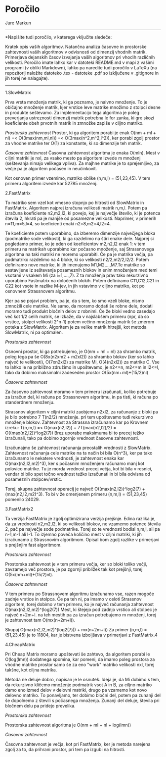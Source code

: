 # Poročilo

Jure Markun

********************************************
*Napišite tudi poročilo, v katerega vključite sledeče:

Kratek opis vaših algoritmov.
Natančna analiza časovne in prostorske zahtevnosti vaših algoritmov v odvisnosti od dimenzij vhodnih matrik.
Primerjava dejanskih časov izvajanja vaših algoritmov pri vhodih različnih velikosti.
Poročilo imate lahko kar v datoteki README.md v mapi z vašimi programi (v obliki Markdown), lahko pa naredite tudi poročilo v LaTeXu (na repozitorij naložite datoteko .tex - datoteke .pdf so izključene v .gitignore in jih torej ne nalagajte).
*******************************************

1.SlowMatrix

Prva vrsta množenja matrik, ki ga poznamo, je naivno množenje. To je običajno množenje matrik, kjer vrstice leve matrike množimo z stolpci desne in produkte seštevamo. Za implementacijo tega algoritma je poleg preverjanja ustreznosti dimenzij matrik potrebna le for zanka, ki gre skozi koeficiente obeh prvotnih matrik in zmnožke zapiše v ciljno matriko.

*Prostorska zahtevnost* 
Prostor, ki ga algoritem porabi je enak O(nm + ml + nl) =< O(3max(nm,ml,nl)) =< O(3max(n^2,m^2,l^2)), ker porabi zgolj prostor za vhodne matrike ter O(1) za konstante, ki so dimenzije teh matrik. 

*Časovna zahtevnost*
Časovna zahtevnost algoritma je enaka O(mln). Mest v ciljni matriki je nxl, za vsako mesto pa algoritem izvede m množenj (seštevanja nimajo velikega vpliva). Za majhne matrike je to sprejemljivo, za večje pa je algoritem počasen in neučinkovit.

Kot osnoven primer vzemimo, matriko oblike (n,m,l) = (51,23,45). V tem primeru algoritem izvede kar 52785 množenj.

2.FastMatrix

To matriko sem vzel kot vmesno stopnjo po hitrosti od SlowMatrix in FastMatrix. Algoritem najprej izračuna velikosti matrik n,m,l. Potem pa izračuna koeficiente n2,m2,l2, ki povejo, kaj je največje število, ki je potenca števila 2, hkrati pa je manjše od posamezne velikosti. Naprimer, v primerih n=11,m=5,l=4, so koeficienti enaki n2=8,m2=4,l2=4. 

Te koeficiente potem uporabimo, da izberemo dimenzije največjega bloka (podmatrike sode velikosti), ki ga razdelimo na štiri enake dele.
Najprej si pogledamo primer, ko je eden od koeficientov m2,n2,l2 enak 1: v tem primeru na matrikah uporabimo kar počasno množenje, saj Strassnovega algoritma na taki matriki ne moremo uporabiti. Če pa je matrika večja, pa podmatriko razdelimo na 4 bloke, ki so velikosti n2/2,m2/2,l2/2. Potem definiramo nove matrike, ki jih imenujemo M1,M2,...,M7.Te matrike so sestavljene iz seštevanja posameznih blokov in enim množenjem med temi vsotami v vsakem Mi (za i=1,....,7). Z ta množenja prav tako rekurzivno uporabimo Fastmatrix na določenih blokih. Potem definiramo C11,C12,C21 in C22 kot vsote in razlike M-jev, in jih vstavimo v ciljno matriko, kot po osnovnem Strassnovem algoritmu.

Kjer pa se pojavi problem, pa je, da s tem, ko smo vzeli bloke, nismo zmnožili cele matrike. Ne samo, da moramo dodati še robne dele, dodati moramo tudi produkt bločnih delov z robnimi. Če že bloki vedno zasedajo več kot 1/2 celih matrik, se izkaže, da v najslabšem primeru (npr, da so vrstice, stolpci velikosti 2^n-1)  potem večino množenja matrik še zmerom poteka z SlowMatrix. Algoritem je za velike matrik hitrejši, kot metoda SlowMatrix, ni pa optimalen. 

*Prostorska zahtevnost*

Osnovni prostor, ki ga potrebujemo, je O(nm + ml + nl) za shrambo matrik, poleg tega pa še O(8x(n2xm2 + m2xl2)) za shrambo blokov (ker so lahko največ te velikosti), O(7xn2xl2) za matrike Mi, O(4(n2xl2)) za matrike C. Vse to lahko le na približno združimo in upoštevamo, je n2<=n, m2<=m in l2<=l, tako da dobimo maksimalni zadeseden prostor O(5x(nm+ml)+(15/2)nl)

*Časovna zahtevnost*

Za časovno zahtevnost moramo v tem primeru izračunati, koliko potrebuje za izračun del, ki računa po Strassnovem algoritmu, in pa tisti, ki računa po standerdnem množenju.

Strassnov algoritem v ciljni matriki zaobjema n2xl2, za računanje z bloki pa je bilo potrebno 7 T(n2/2) množenje. pri tem upoštevamo tudi rekurzivno množenje blokov. Zahtevnost za Strassna izračunamo kar po Krovnem izreku:
T(n,m,l) =< O(max(n2,l2)) + 7T(max(n2,l2)/2) = O((max(n2,l2))^log2(7))
Brez uporabe maksimuma bi to precej težko izračunali, tako pa dobimo zgornjo vrednost časovne zahtevnosti.

Izračunajmo še zahtevnost računanja preostalih vrednosti z SlowMatrix. Zahtevnost računanja cele matrike na ta način bi bila O(n^3), ker pa tako izračunamo le nekatere vrednosti, je zahtevnost enaka kar O(max(n2,l2,m2)^3), ker s počasnim množenjem računamo manj kot polovico matrike. Tu je morda vrednost precej večja, kot bi bila v resnici, vendar bi bilo spet točno vrednost težko izračunati in bi bila odvisna od posameznih stolpcev/vrstic. 

Torej, skupna zahtevnost operacij je največ O((max(n2,l2))^log2(7) + (max(n2,l2,m2)^3).
To bi v že omenjenem primeru (n,m,l) = (51,23,45) pomenilo 24029.

3.FastMatrix2

Ta verzija FastMatrix je zgolj optimizirana verzija prejšnje. Edina razlika je, da za vrednosti n2,m2,l2, ki so velikosti blokov, ne vzamemo potence števila 2, pač pa največje sode podmatrike. Torej so te vrednosti bodisi n,m,l, ali pa n-1,m-1 ali l-1. To izjemno poveča količino mest v ciljni matriki, ki jih izračunamo z Strassnovim algoritmom. Opisal bom zgolj razlike v primerjavi s prejšnjim fast algoritmom.

*Prostorska zahtevnost* 

Prostorska zahtevnost je v tem primeru večja, ker so bloki toliko večji, zavzamejo več prostora, je pa zgornji približek tak kot prejšnji, torej O(5x(nm+ml)+(15/2)nl).

*Časovna zahtevnost* 

V tem primeru po Strassnovem algoritmu izračunamo vse, razen mogoče zadnje vrstice in stolpca. Če pa teh ni, pa imamo v celoti Strassnov algoritem, torej dobimo v tem primeru, ko je največ računanja zahtevnost O(max(n2,l2,m2)^(log2(7))
Mest, ki štejejo pod zadnjo vrstico ali stolpec je največ n+2m+l. na teh mestih pa za izračun potrebujemo m množenj, torej je zahtevnost tam O(mx(n+2m+l)). 

Skupaj O(max(n2,l2,m2)^(log2(7))) + mx(n+2m+l))
Za primer  (n,m,l) = (51,23,45) je to 11804, kar je bistvena izboljšava v primerjavi z FastMatrix.4

4.CheapMatrix

Pri Cheap Matrix moramo upoštevati še zahtevo, da algoritem porabi le O(log(lmn)) dodatnega spomina, kar pomeni, da imamo poleg prostora za vhodne matrike prostor samo še za eno "work" matriko velikosti nxl, torej takšne, kot ciljna matrika.

Metoda ne deluje dobro, napisan je le osnutek. Ideja je, da Mi dobimo s tem, da rekurzivno kličemo množenje podmatrik vsot A in B, za ciljno matriko damo eno izmed delov v delovni matriki, drugo pa vzamemo kot novo delovno matriko. To ponavljamo, ter dobimo bločni del, potem pa zunanji del še dopolnemo z števili s počasnega množenja.
Zunanji del deluje, števila pri bločnem delu pa pridejo prevelika. 

*Prostorska zahtevnost*

Prostorska zahtevnost algoritma je O(nm + ml + nl + log(lmn))

*Časovna zahtevnost*

Časovna zahtevnost je večja, kot pri FastMatrix, ker je metoda narejena zgolj za to, da prihrani prostor, pri tem pa izgubi na hitrosti.
